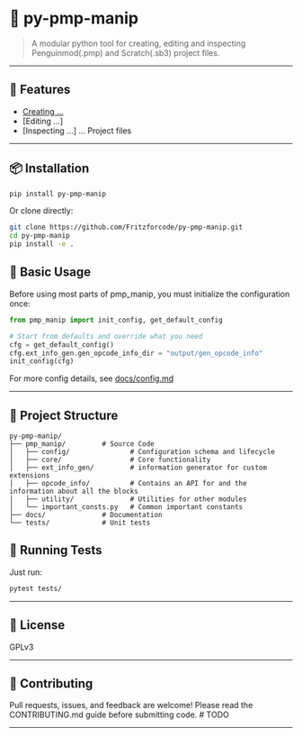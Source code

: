 # 🐧 py-pmp-manip

> A modular python tool for creating, editing and inspecting Penguinmod(.pmp) and Scratch(.sb3) project files.

---

## 🚀 Features

- [Creating ...](docs/creating.md)
- [Editing ...]
- [Inspecting ...]
... Project files

---

## 📦 Installation

```bash
pip install py-pmp-manip
```
Or clone directly:
```bash
git clone https://github.com/Fritzforcode/py-pmp-manip.git
cd py-pmp-manip
pip install -e .
```

## 🧰 Basic Usage

Before using most parts of pmp_manip, you must initialize the configuration once:

```python
from pmp_manip import init_config, get_default_config

# Start from defaults and override what you need
cfg = get_default_config()
cfg.ext_info_gen.gen_opcode_info_dir = "output/gen_opcode_info"
init_config(cfg)
```

For more config details, see [docs/config.md](docs/config.md)


---

## 📁 Project Structure
```
py-pmp-manip/
├── pmp_manip/         # Source Code
│   ├── config/               # Configuration schema and lifecycle
│   ├── core/                 # Core functionality
│   ├── ext_info_gen/         # information generator for custom extensions
│   ├── opcode_info/          # Contains an API for and the information about all the blocks
│   ├── utility/              # Utilities for other modules
│   └── important_consts.py   # Common important constants
├── docs/              # Documentation
└── tests/             # Unit tests
```

## 🧪 Running Tests

Just run:
```bash
pytest tests/
```

---

## 📄 License

GPLv3

---

## 🤝 Contributing

Pull requests, issues, and feedback are welcome!
Please read the CONTRIBUTING.md guide before submitting code. 
\# TODO

---
